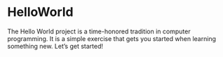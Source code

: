 # HelloWorld
The Hello World project is a time-honored tradition in computer programming. It is a simple exercise that gets you started when learning something new. Let’s get started!
